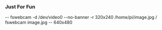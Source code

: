 ### Just For Fun
--	fswebcam -d /dev/video0 --no-banner -r 320x240 /home/pi/image.jpg  / fswebcam image.jpg
--	640x480
